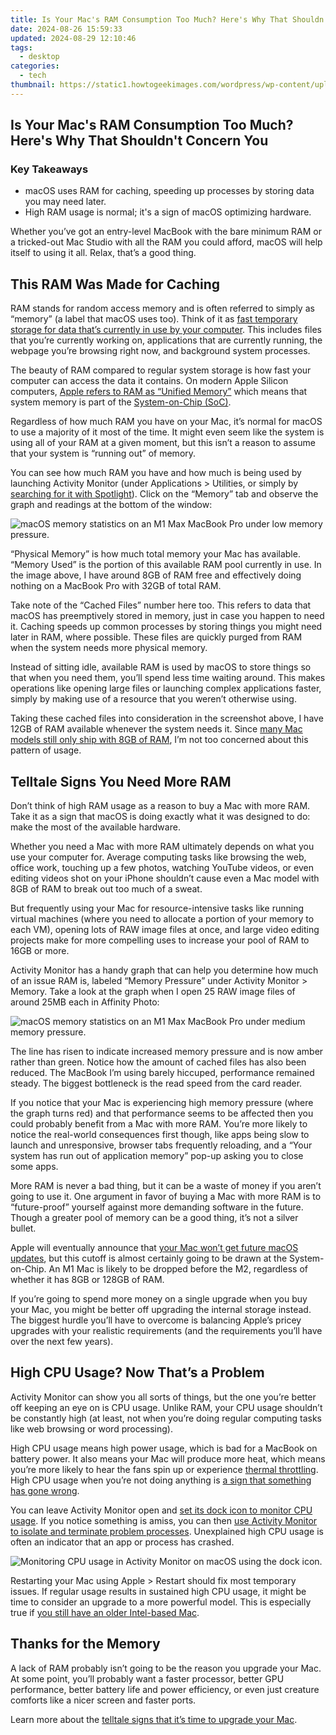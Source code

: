 ```yaml
---
title: Is Your Mac's RAM Consumption Too Much? Here's Why That Shouldn't Concern You
date: 2024-08-26 15:59:33
updated: 2024-08-29 12:10:46
tags:
  - desktop
categories:
  - tech
thumbnail: https://static1.howtogeekimages.com/wordpress/wp-content/uploads/2024/06/53573445357_f54fa0fc8f_o.jpg
---
```


## Is Your Mac's RAM Consumption Too Much? Here's Why That Shouldn't Concern You

### Key Takeaways

* macOS uses RAM for caching, speeding up processes by storing data you may need later.
* High RAM usage is normal; it's a sign of macOS optimizing hardware.

 Whether you’ve got an entry-level MacBook with the bare minimum RAM or a tricked-out Mac Studio with all the RAM you could afford, macOS will help itself to using it all. Relax, that’s a good thing.

##  This RAM Was Made for Caching

 RAM stands for random access memory and is often referred to simply as “memory” (a label that macOS uses too). Think of it as [fast temporary storage for data that’s currently in use by your computer](https://apple-account.techidaily.com/how-to-erase-an-apple-iphone-15-pro-max-without-apple-id-password-by-drfone-ios/). This includes files that you’re currently working on, applications that are currently running, the webpage you’re browsing right now, and background system processes.

 The beauty of RAM compared to regular system storage is how fast your computer can access the data it contains. On modern Apple Silicon computers, [Apple refers to RAM as “Unified Memory”](https://hardware-tips.techidaily.com/revolutionize-how-you-work-and-play-with-acemagics-game-changing-x1-dual-display-laptop/) which means that system memory is part of the [System-on-Chip (SoC)](https://screen-activity-recording.techidaily.com/new-discovering-win11s-finest-screen-grabbers-for-2024/).

 Regardless of how much RAM you have on your Mac, it’s normal for macOS to use a majority of it most of the time. It might even seem like the system is using all of your RAM at a given moment, but this isn’t a reason to assume that your system is “running out” of memory.

 You can see how much RAM you have and how much is being used by launching Activity Monitor (under Applications > Utilities, or simply by [searching for it with Spotlight](https://review-topics.techidaily.com/possible-solutions-to-restore-deleted-pictures-from-infinix-hot-40i-by-fonelab-android-recover-pictures/)). Click on the “Memory” tab and observe the graph and readings at the bottom of the window:

![macOS memory statistics on an M1 Max MacBook Pro under low memory pressure.](https://static1.howtogeekimages.com/wordpress/wp-content/uploads/2024/08/screenshot-2024-08-12-at-12-35-30.png) 

 “Physical Memory” is how much total memory your Mac has available. “Memory Used” is the portion of this available RAM pool currently in use. In the image above, I have around 8GB of RAM free and effectively doing nothing on a MacBook Pro with 32GB of total RAM.

 Take note of the “Cached Files” number here too. This refers to data that macOS has preemptively stored in memory, just in case you happen to need it. Caching speeds up common processes by storing things you might need later in RAM, where possible. These files are quickly purged from RAM when the system needs more physical memory.

 Instead of sitting idle, available RAM is used by macOS to store things so that when you need them, you’ll spend less time waiting around. This makes operations like opening large files or launching complex applications faster, simply by making use of a resource that you weren’t otherwise using.

 Taking these cached files into consideration in the screenshot above, I have 12GB of RAM available whenever the system needs it. Since [many Mac models still only ship with 8GB of RAM](https://some-approaches.techidaily.com/updated-strategies-for-longer-use-of-gopro-power-source/), I’m not too concerned about this pattern of usage.

##  Telltale Signs You Need More RAM

 Don’t think of high RAM usage as a reason to buy a Mac with more RAM. Take it as a sign that macOS is doing exactly what it was designed to do: make the most of the available hardware.

 Whether you need a Mac with more RAM ultimately depends on what you use your computer for. Average computing tasks like browsing the web, office work, touching up a few photos, watching YouTube videos, or even editing videos shot on your iPhone shouldn’t cause even a Mac model with 8GB of RAM to break out too much of a sweat.

 But frequently using your Mac for resource-intensive tasks like running virtual machines (where you need to allocate a portion of your memory to each VM), opening lots of RAW image files at once, and large video editing projects make for more compelling uses to increase your pool of RAM to 16GB or more.

 Activity Monitor has a handy graph that can help you determine how much of an issue RAM is, labeled “Memory Pressure” under Activity Monitor > Memory. Take a look at the graph when I open 25 RAW image files of around 25MB each in Affinity Photo:

![macOS memory statistics on an M1 Max MacBook Pro under medium memory pressure.](https://static1.howtogeekimages.com/wordpress/wp-content/uploads/2024/08/screenshot-2024-08-12-at-14-06-01.png) 

 The line has risen to indicate increased memory pressure and is now amber rather than green. Notice how the amount of cached files has also been reduced. The MacBook I’m using barely hiccuped, performance remained steady. The biggest bottleneck is the read speed from the card reader.

 If you notice that your Mac is experiencing high memory pressure (where the graph turns red) and that performance seems to be affected then you could probably benefit from a Mac with more RAM. You’re more likely to notice the real-world consequences first though, like apps being slow to launch and unresponsive, browser tabs frequently reloading, and a “Your system has run out of application memory” pop-up asking you to close some apps.

 More RAM is never a bad thing, but it can be a waste of money if you aren’t going to use it. One argument in favor of buying a Mac with more RAM is to “future-proof” yourself against more demanding software in the future. Though a greater pool of memory can be a good thing, it’s not a silver bullet.

 Apple will eventually announce that [your Mac won’t get future macOS updates](https://win11.techidaily.com/banish-black-screen-in-windows-quick-fix-guide/), but this cutoff is almost certainly going to be drawn at the System-on-Chip. An M1 Mac is likely to be dropped before the M2, regardless of whether it has 8GB or 128GB of RAM.

 If you’re going to spend more money on a single upgrade when you buy your Mac, you might be better off upgrading the internal storage instead. The biggest hurdle you’ll have to overcome is balancing Apple’s pricey upgrades with your realistic requirements (and the requirements you’ll have over the next few years).

##  High CPU Usage? Now That’s a Problem

 Activity Monitor can show you all sorts of things, but the one you’re better off keeping an eye on is CPU usage. Unlike RAM, your CPU usage shouldn’t be constantly high (at least, not when you’re doing regular computing tasks like web browsing or word processing).

 High CPU usage means high power usage, which is bad for a MacBook on battery power. It also means your Mac will produce more heat, which means you’re more likely to hear the fans spin up or experience [thermal throttling](https://buynow-help.techidaily.com/leading-titles-to-unlock-on-google-play-pass-a-ranking-of-the-8-greatest-games/). High CPU usage when you’re not doing anything is [a sign that something has gone wrong](https://extra-tips.techidaily.com/10-best-sites-to-buy-mystery-boxes/).

 You can leave Activity Monitor open and [set its dock icon to monitor CPU usage](https://some-skills.techidaily.com/2024-approved-the-seamless-media-magic-turning-xml-ssa-into-dynamic-srts/). If you notice something is amiss, you can then [use Activity Monitor to isolate and terminate problem processes](https://some-skills.techidaily.com/2024-approved-the-seamless-media-magic-turning-xml-ssa-into-dynamic-srts/). Unexplained high CPU usage is often an indicator that an app or process has crashed.

![Monitoring CPU usage in Activity Monitor on macOS using the dock icon.](https://static1.howtogeekimages.com/wordpress/wp-content/uploads/2024/08/screenshot-2024-08-12-at-15-24-09.png) 

 Restarting your Mac using Apple > Restart should fix most temporary issues. If regular usage results in sustained high CPU usage, it might be time to consider an upgrade to a more powerful model. This is especially true if [you still have an older Intel-based Mac](https://snapchat-videos.techidaily.com/2024-approved-facebooks-rivalry-with-social-media-comparing-tiktok-and-snap/).

##  Thanks for the Memory

 A lack of RAM probably isn’t going to be the reason you upgrade your Mac. At some point, you’ll probably want a faster processor, better GPU performance, better battery life and power efficiency, or even just creature comforts like a nicer screen and faster ports.

 Learn more about the [telltale signs that it’s time to upgrade your Mac](https://audio-editing.techidaily.com/new-in-2024-dissecting-sound-forge-an-experts-guide-to-audio-mastery/).

<ins class="adsbygoogle"
     style="display:block"
     data-ad-format="autorelaxed"
     data-ad-client="ca-pub-7571918770474297"
     data-ad-slot="1223367746"></ins>



<ins class="adsbygoogle"
     style="display:block"
     data-ad-client="ca-pub-7571918770474297"
     data-ad-slot="8358498916"
     data-ad-format="auto"
     data-full-width-responsive="true"></ins>

